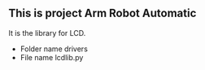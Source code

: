 ## This is project Arm Robot Automatic

It is the library for LCD.
* Folder name drivers 
* File name lcdlib.py


